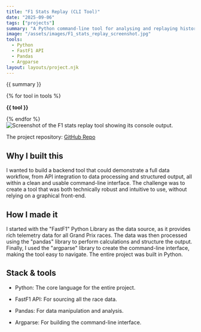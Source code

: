 ```yaml
---
title: "F1 Stats Replay (CLI Tool)"
date: "2025-09-06"
tags: ["projects"]
summary: "A Python command-line tool for analysing and replaying historical Formula 1 race data."
image: "/assets/images/F1_stats_replay_screenshot.jpg"
tools:
  - Python
  - FastF1 API
  - Pandas
  - Argparse
layout: layouts/project.njk
---
```


<div class="content">
  <p class="subtitle is-6 has-text-grey-darker">{{ summary }}</p>

  <div class="tags">
    {% for tool in tools %}
      <p><strong>{{ tool }}</strong>&nbsp;&nbsp;&nbsp;</p>
    {% endfor %}
  </div>

  <img src="{{ image }}" alt="Screenshot of the F1 stats replay tool showing its console output." class="mb-4" />

  <p>The project repository: <a href="https://github.com/wsweet/F1-stats-replay">GitHub Repo</a></p>

  <h2 class="title is-4">Why I built this</h2>
  <p>I wanted to build a backend tool that could demonstrate a full data workflow, from API integration to data processing and structured output, all within a clean and usable command-line interface. The challenge was to create a tool that was both technically robust and intuitive to use, without relying on a graphical front-end.</p>

  <h2 class="title is-4">How I made it</h2>
  <p>I started with the "FastF1" Python Library as the data source, as it provides rich telemetry data for all Grand Prix races. The data was then processed using the "pandas" library to perform calculations and structure the output. Finally, I used the "argparse" library to create the command-line interface, making the tool easy to navigate. The entire project was built in Python.</p>

  <h2 class="title is-4">Stack & tools</h2>
  <ul>
    <li><p>Python: The core language for the entire project.</p></li>
    <li><p>FastF1 API: For sourcing all the race data.</p></li>
    <li><p>Pandas: For data manipulation and analysis.</p></li>
    <li><p>Argparse: For building the command-line interface.</p></li>
  </ul>
</div>
